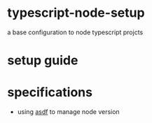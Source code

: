 # typescript-node-setup
a base configuration to node typescript projcts

# setup guide

# specifications
- using [asdf](https://github.com/asdf-vm/asdf) to manage node version
